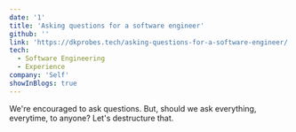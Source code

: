 ```yaml
---
date: '1'
title: 'Asking questions for a software engineer'
github: ''
link: 'https://dkprobes.tech/asking-questions-for-a-software-engineer/'
tech:
  - Software Engineering
  - Experience
company: 'Self'
showInBlogs: true
---
```


We're encouraged to ask questions. But, should we ask everything, everytime, to anyone? Let's destructure that.

